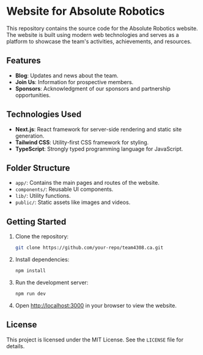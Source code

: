 # Website for Absolute Robotics

This repository contains the source code for the Absolute Robotics website. The website is built using modern web technologies and serves as a platform to showcase the team's activities, achievements, and resources.

## Features

- **Blog**: Updates and news about the team.
- **Join Us**: Information for prospective members.
- **Sponsors**: Acknowledgment of our sponsors and partnership opportunities.

## Technologies Used

- **Next.js**: React framework for server-side rendering and static site generation.
- **Tailwind CSS**: Utility-first CSS framework for styling.
- **TypeScript**: Strongly typed programming language for JavaScript.

## Folder Structure

- `app/`: Contains the main pages and routes of the website.
- `components/`: Reusable UI components.
- `lib/`: Utility functions.
- `public/`: Static assets like images and videos.

## Getting Started

1. Clone the repository:
   ```bash
   git clone https://github.com/your-repo/team4308.ca.git
   ```
2. Install dependencies:
   ```bash
   npm install
   ```
3. Run the development server:
   ```bash
   npm run dev
   ```
4. Open [http://localhost:3000](http://localhost:3000) in your browser to view the website.

## License

This project is licensed under the MIT License. See the `LICENSE` file for details.
